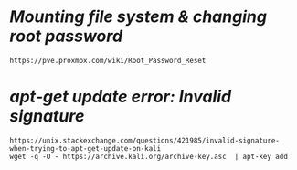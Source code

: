 # *Mounting file system & changing root password*
    https://pve.proxmox.com/wiki/Root_Password_Reset

# *apt-get update error: Invalid signature*
    https://unix.stackexchange.com/questions/421985/invalid-signature-when-trying-to-apt-get-update-on-kali
    wget -q -O - https://archive.kali.org/archive-key.asc  | apt-key add
